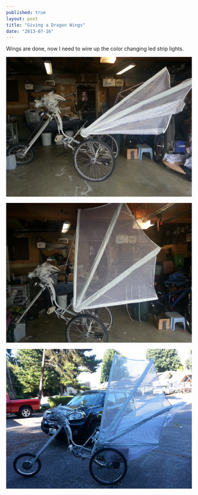 ```yaml
---
published: true
layout: post
title: "Giving a Dragon Wings"
date: "2013-07-16"
---
```


Wings are done, now I need to wire up the color changing led strip lights.

[![20130705_170546](../images/2013/07/20130705_170546.jpg?w=500)](../images/2013/07/20130705_170546.jpg)

[![20130705_170630](../images/2013/07/20130705_170630.jpg?w=300)](../images/2013/07/20130705_170630.jpg)

[![20130715_181249](../images/2013/07/20130715_181249.jpg?w=300)](../images/2013/07/20130715_181249.jpg)
